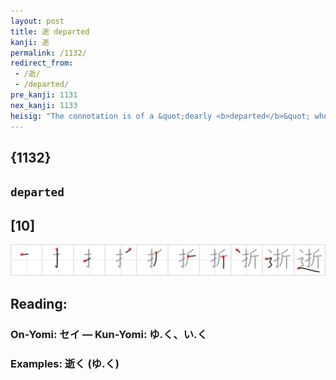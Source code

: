 ```yaml
---
layout: post
title: 逝 departed
kanji: 逝
permalink: /1132/
redirect_from:
 - /逝/
 - /departed/
pre_kanji: 1131
nex_kanji: 1133
heisig: "The connotation is of a &quot;dearly <b>departed</b>&quot; who has passed away. The elements: <i>fold</i> . . . <i>road</i>."
---
```


## {1132}

## `departed`

## [10]

<div class="stroke"><img src="../images/E9809D.png" /></div>

## Reading:

### On-Yomi: セイ &mdash; Kun-Yomi: ゆ.く、い.く

### Examples: 逝く (ゆ.く)

